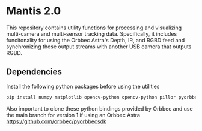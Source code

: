 # Mantis 2.0
This repository contains utility functions for processing and visualizing multi-camera and multi-sensor tracking data. Specifically, it includes funcitonality for using the Orbbec Astra's Depth, IR, and RGBD feed and synchronizing those output streams with another USB camera that outputs RGBD.


## Dependencies

Install the following python packages before using the utilities 

```bash
pip install numpy matplotlib opencv-python opencv-python pillor pyorbbecsdk
```
Also important to clone these python bindings provided by Orbbec and use the main branch for version 1 if using an Orbbec Astra https://github.com/orbbec/pyorbbecsdk
